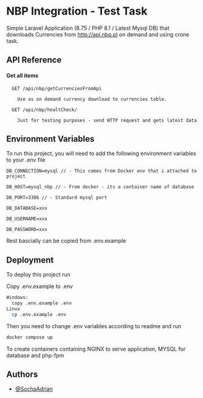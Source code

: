 
# NBP Integration - Test Task

Simple Laravel Application (8.75 / PHP 8.1 / Latest Mysql DB) that downloads Currencies from http://api.nbp.pl on demand and using crone task.


## API Reference

#### Get all items

```http
  GET /api/nbp/getCurrenciesFromApi

    Use as on demand currency download to currencies table.

```
```http
  GET /api/nbp/healtCheck/

    Just for testing purposes - send HTTP request and gets latest data

```



## Environment Variables

To run this project, you will need to add the following environment variables to your .env file


`DB_CONNECTION=mysql // - This comes from Docker env that i attached to project`

`DB_HOST=mysql_nbp // - From docker - its a container name of database`

`DB_PORT=3306 // - Standard mysql port`

`DB_DATABASE=xxx`

`DB_USERNAME=xxx`

`DB_PASSWORD=xxx`


Rest bascially can be copied from .env.example
## Deployment

To deploy this project run

Copy .env.example to .env
```bash
Windows: 
  copy .env.example .env
Linux
  cp .env.example .env
```

Then you need to change .env variables according to readme and run

```bash
docker compose up

```
To create containers containing NGINX to serve application, MYSQL for database and php-fpm




## Authors

- [@SochaAdrian](https://www.github.com/SochaAdrian)

